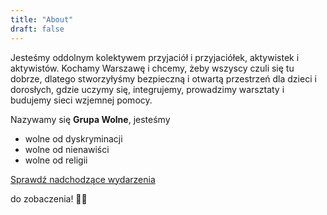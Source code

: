 ```yaml
---
title: "About"
draft: false
---
```


Jesteśmy oddolnym kolektywem przyjaciół i przyjaciółek, aktywistek i aktywistów. Kochamy Warszawę i chcemy, żeby wszyscy czuli się tu dobrze, dlatego stworzyłyśmy bezpieczną i otwartą przestrzeń dla dzieci i dorosłych, gdzie uczymy się, integrujemy, prowadzimy warsztaty i budujemy sieci wzjemnej pomocy.

Nazywamy się **Grupa Wolne**, jesteśmy
- wolne od dyskryminacji
- wolne od nienawiści
- wolne od religii

[Sprawdź nadchodzące wydarzenia](/en/)

do zobaczenia! 🏳️‍🌈

